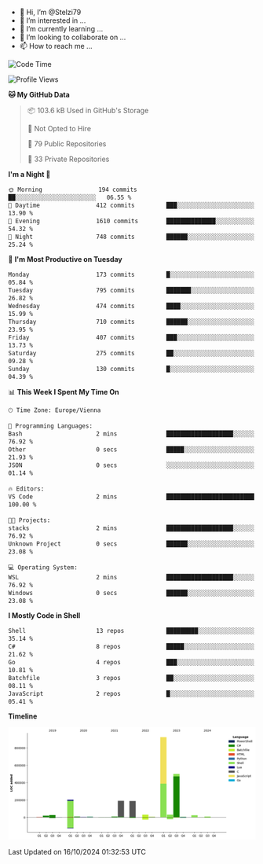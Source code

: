 - 👋 Hi, I’m @Stelzi79
- 👀 I’m interested in ...
- 🌱 I’m currently learning ...
- 💞️ I’m looking to collaborate on ...
- 📫 How to reach me ...

<!--START_SECTION:waka-->
![Code Time](http://img.shields.io/badge/Code%20Time-1%2C095%20hrs-blue)

![Profile Views](http://img.shields.io/badge/Profile%20Views-0-blue)

**🐱 My GitHub Data** 

> 📦 103.6 kB Used in GitHub's Storage 
 > 
> 🚫 Not Opted to Hire
 > 
> 📜 79 Public Repositories 
 > 
> 🔑 33 Private Repositories 
 > 
**I'm a Night 🦉** 

```text
🌞 Morning                194 commits         ██░░░░░░░░░░░░░░░░░░░░░░░   06.55 % 
🌆 Daytime                412 commits         ███░░░░░░░░░░░░░░░░░░░░░░   13.90 % 
🌃 Evening                1610 commits        ██████████████░░░░░░░░░░░   54.32 % 
🌙 Night                  748 commits         ██████░░░░░░░░░░░░░░░░░░░   25.24 % 
```
📅 **I'm Most Productive on Tuesday** 

```text
Monday                   173 commits         █░░░░░░░░░░░░░░░░░░░░░░░░   05.84 % 
Tuesday                  795 commits         ███████░░░░░░░░░░░░░░░░░░   26.82 % 
Wednesday                474 commits         ████░░░░░░░░░░░░░░░░░░░░░   15.99 % 
Thursday                 710 commits         ██████░░░░░░░░░░░░░░░░░░░   23.95 % 
Friday                   407 commits         ███░░░░░░░░░░░░░░░░░░░░░░   13.73 % 
Saturday                 275 commits         ██░░░░░░░░░░░░░░░░░░░░░░░   09.28 % 
Sunday                   130 commits         █░░░░░░░░░░░░░░░░░░░░░░░░   04.39 % 
```


📊 **This Week I Spent My Time On** 

```text
🕑︎ Time Zone: Europe/Vienna

💬 Programming Languages: 
Bash                     2 mins              ███████████████████░░░░░░   76.92 % 
Other                    0 secs              █████░░░░░░░░░░░░░░░░░░░░   21.93 % 
JSON                     0 secs              ░░░░░░░░░░░░░░░░░░░░░░░░░   01.14 % 

🔥 Editors: 
VS Code                  2 mins              █████████████████████████   100.00 % 

🐱‍💻 Projects: 
stacks                   2 mins              ███████████████████░░░░░░   76.92 % 
Unknown Project          0 secs              ██████░░░░░░░░░░░░░░░░░░░   23.08 % 

💻 Operating System: 
WSL                      2 mins              ███████████████████░░░░░░   76.92 % 
Windows                  0 secs              ██████░░░░░░░░░░░░░░░░░░░   23.08 % 
```

**I Mostly Code in Shell** 

```text
Shell                    13 repos            █████████░░░░░░░░░░░░░░░░   35.14 % 
C#                       8 repos             █████░░░░░░░░░░░░░░░░░░░░   21.62 % 
Go                       4 repos             ███░░░░░░░░░░░░░░░░░░░░░░   10.81 % 
Batchfile                3 repos             ██░░░░░░░░░░░░░░░░░░░░░░░   08.11 % 
JavaScript               2 repos             █░░░░░░░░░░░░░░░░░░░░░░░░   05.41 % 
```



**Timeline**

![Lines of Code chart](https://raw.githubusercontent.com/Stelzi79/Stelzi79/main/assets/bar_graph.png)


 Last Updated on 16/10/2024 01:32:53 UTC
<!--END_SECTION:waka-->

<!---
Stelzi79/Stelzi79 is a ✨ special ✨ repository because its `README.md` (this file) appears on your GitHub profile.
You can click the Preview link to take a look at your changes.
--->
